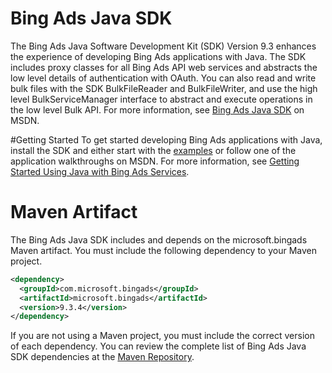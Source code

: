 
# Bing Ads Java SDK

The Bing Ads Java Software Development Kit (SDK) Version 9.3 enhances the experience of developing Bing Ads applications with Java. The SDK includes proxy classes for all Bing Ads API web services and abstracts the low level details of authentication with OAuth. You can also read and write bulk files with the SDK BulkFileReader and BulkFileWriter, and use the high level BulkServiceManager interface to abstract and execute operations in the low level Bulk API. For more information, see [Bing Ads Java SDK](https://msdn.microsoft.com/en-US/library/bing-ads-java-sdk.aspx) on MSDN.

#Getting Started
To get started developing Bing Ads applications with Java, install the SDK and either start with the [examples](https://github.com/bing-ads-sdk/BingAds-Java-SDK/tree/master/examples/) or follow one of the application walkthroughs on MSDN. For more information, see [Getting Started Using Java with Bing Ads Services](https://msdn.microsoft.com/en-US/library/bing-ads-overview-getting-started-java-with-web-services.aspx). 

# Maven Artifact
The Bing Ads Java SDK includes and depends on the microsoft.bingads Maven artifact. You must include the following dependency to your Maven project. 
```Xml
<dependency>
  <groupId>com.microsoft.bingads</groupId>
  <artifactId>microsoft.bingads</artifactId>
  <version>9.3.4</version>
</dependency>
```
If you are not using a Maven project, you must include the correct version of each dependency. You can review the complete list of Bing Ads Java SDK dependencies at the [Maven Repository](http://mvnrepository.com/artifact/com.microsoft.bingads/microsoft.bingads/).
